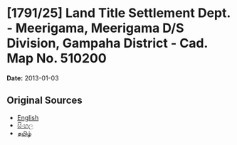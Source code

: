 # [1791/25] Land Title Settlement Dept. - Meerigama, Meerigama D/S Division, Gampaha District - Cad. Map No. 510200

**Date:** 2013-01-03

## Original Sources

- [English](https://documents.gov.lk/view/extra-gazettes/2013/1/1791-25_E.pdf)
- [සිංහල](https://documents.gov.lk/view/extra-gazettes/2013/1/1791-25_S.pdf)
- [தமிழ்](https://documents.gov.lk/view/extra-gazettes/2013/1/1791-25_T.pdf)
